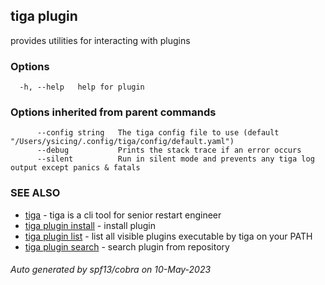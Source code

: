 ## tiga plugin

provides utilities for interacting with plugins

### Options

```
  -h, --help   help for plugin
```

### Options inherited from parent commands

```
      --config string   The tiga config file to use (default "/Users/ysicing/.config/tiga/config/default.yaml")
      --debug           Prints the stack trace if an error occurs
      --silent          Run in silent mode and prevents any tiga log output except panics & fatals
```

### SEE ALSO

* [tiga](tiga.md)	 - tiga is a cli tool for senior restart engineer
* [tiga plugin install](tiga_plugin_install.md)	 - install plugin
* [tiga plugin list](tiga_plugin_list.md)	 - list all visible plugins executable by tiga on your PATH
* [tiga plugin search](tiga_plugin_search.md)	 - search plugin from repository

###### Auto generated by spf13/cobra on 10-May-2023
